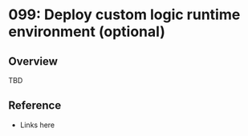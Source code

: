 # 099: Deploy custom logic runtime environment (optional)

## Overview

TBD

## Reference

* Links here

